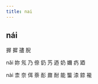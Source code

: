 ```yaml
---
title: nai
---
```


## nái
搱
摨
孻
腉





nǎi
妳
氖
乃
倷
釢
艿
迺
奶
嬭
疓
廼






nài
柰
奈
佴
萘
耏
鼐
耐
能
螚
渿
錼
褦
